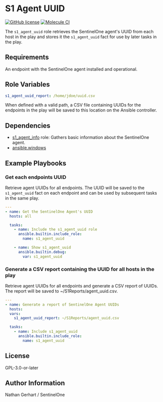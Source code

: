 # S1 Agent UUID

[![GitHub license](https://badgen.net/github/license/Sentinel-One/ansible_collection_s1agents)](https://github.com/Sentinel-One/ansible_collection_s1agents/blob/main/LICENSE)
[![Molecule CI](https://github.com/Sentinel-One/ansible_collection_s1agents/actions/workflows/s1_agent_uuid.yml/badge.svg)](https://github.com/Sentinel-One/ansible_collection_s1agents/actions/workflows/s1_agent_uuid.yml)

The `s1_agent_uuid` role retrieves the SentinelOne agent's UUID from each host in the play and stores it the `s1_agent_uuid` fact for use by later tasks in the play.

## Requirements

An endpoint with the SentinelOne agent installed and operational.

## Role Variables

```yaml
s1_agent_uuid_report: /home/jdoe/uuid.csv
```

When defined with a valid path, a CSV file containing UUIDs for the endpoints in the play will be saved to this location on the Ansible controller.

## Dependencies

* [s1_agent_info](../s1_agent_info/) role: Gathers basic information about the SentinelOne agent.
* [ansible.windows](https://docs.ansible.com/ansible/latest/collections/ansible/windows/index.html)

## Example Playbooks

### Get each endpoints UUID

Retrieve agent UUIDs for all endpoints. The UUID will be saved to the `s1_agent_uuid` fact on each endpoint and can be used by subsequent tasks in the same play.

```yaml
---
- name: Get the SentinelOne Agent's UUID
  hosts: all

  tasks:
    - name: Include the s1_agent_uuid role
      ansible.builtin.include_role:
        name: s1_agent_uuid

    - name: Show s1_agent_uuid
      ansible.builtin.debug:
        var: s1_agent_uuid
```

### Generate a CSV report containing the UUID for all hosts in the play

Retrieve agent UUIDs for all endpoints and generate a CSV report of UUIDs. The report will be saved to ~/S1Reports/agent_uuid.csv.

```yaml
---
- name: Generate a report of SentinelOne Agent UUIDs
  hosts:
  vars:
    s1_agent_uuid_report: ~/S1Reports/agent_uuid.csv

  tasks:
    - name: Include s1_agent_uuid
      ansible.builtin.include_role:
        name: s1_agent_uuid
```

## License

GPL-3.0-or-later

## Author Information

Nathan Gerhart / SentinelOne

